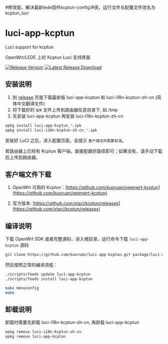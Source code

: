 #修改版，解决最新lede固件kcptun-config冲突，运行文件与配置文件改名为kcptun_luci

# luci-app-kcptun

Luci support for kcptun

OpenWrt/LEDE 上的 Kcptun Luci 支持界面

[![Release Version](https://img.shields.io/github/release/kuoruan/luci-app-kcptun.svg)](https://github.com/kuoruan/luci-app-kcptun/releases/latest) [![Latest Release Download](https://img.shields.io/github/downloads/kuoruan/luci-app-kcptun/latest/total.svg)](https://github.com/kuoruan/luci-app-kcptun/releases/latest)

## 安装说明

1. 到 [release](https://github.com/kuoruan/luci-app-kcptun/releases) 页面下载最新版 luci-app-kcptun 和 luci-i18n-kcptun-zh-cn (简体中文翻译文件)
2. 将下载好的 ipk 文件上传到路由器任意目录下, 如 /tmp
3. 先安装 luci-app-kcptun 再安装 luci-i18n-kcptun-zh-cn

```sh
opkg install luci-app-kcptun_*.ipk
opkg install luci-i18n-kcptun-zh-cn_*.ipk
```

安装好 LuCI 之后，进入配置页面，会提示 ```客户端文件配置有误```。

若路由器上已经有 Kcptun 客户端，直接配置好路径即可；如果没有，请手动下载后上传到路由器。

## 客户端文件下载

1. OpenWrt 可用的 Kcptun：[https://github.com/kuoruan/openwrt-kcptun](https://github.com/kuoruan/openwrt-kcptun)

2. 官方版本: [https://github.com/xtaci/kcptun/releases](https://github.com/xtaci/kcptun/releases)

## 编译说明

下载 OpenWrt SDK 或者完整源码，进入根目录，运行命令下载 ```luci-app-kcptun``` 源码

```sh
git clone https://github.com/kuoruan/luci-app-kcptun.git package/luci-app-kcptun
```

然后按照正常的编译流程：

```sh
./scripts/feeds update luci-app-kcptun
./scripts/feeds install luci-app-kcptun

make menuconfig
make
```

## 卸载说明

卸载时需要先卸载 luci-i18n-kcptun-zh-cn, 再卸载 luci-app-kcptun

```sh
opkg remove luci-i18n-kcptun-zh-cn
opkg remove luci-app-kcptun
```
